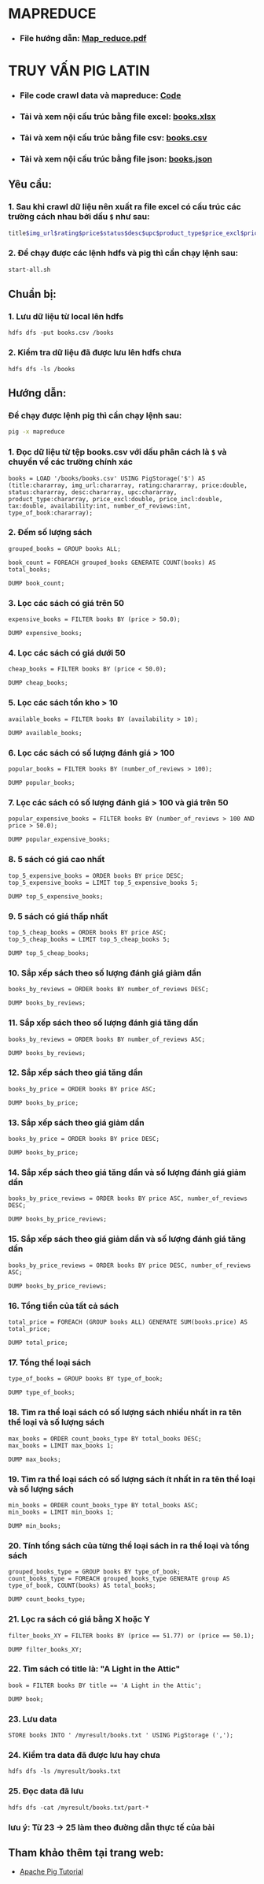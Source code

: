 # MAPREDUCE

- ### File hướng dẫn: [Map_reduce.pdf](./Map_Reduce.pdf)

# TRUY VẤN PIG LATIN

- ### File code crawl data và mapreduce: [Code](Code/)
- ### Tải và xem nội cấu trúc bằng file excel: [books.xlsx](Data/books.xlsx)
- ### Tải và xem nội cấu trúc bằng file csv: [books.csv](Data/books.csv)
- ### Tải và xem nội cấu trúc bằng file json: [books.json](Data/books.json)

## Yêu cầu:

### 1. Sau khi crawl dữ liệu nên xuất ra file excel có cấu trúc các trường cách nhau bởi dấu `$` như sau:

```bash
title$img_url$rating$price$status$desc$upc$product_type$price_excl$price_incl$tax$availability$number_of_reviews$type_of_book
```

### 2. Để chạy được các lệnh hdfs và pig thì cần chạy lệnh sau:

```bash
start-all.sh
```

## Chuẩn bị:

### 1. Lưu dữ liệu từ local lên hdfs

```
hdfs dfs -put books.csv /books
```

### 2. Kiểm tra dữ liệu đã được lưu lên hdfs chưa

```
hdfs dfs -ls /books
```

## Hướng dẫn:

### Để chạy được lệnh pig thì cần chạy lệnh sau:

```bash
pig -x mapreduce
```

### 1. Đọc dữ liệu từ tệp books.csv với dấu phân cách là `$` và chuyển về các trường chính xác

```
books = LOAD '/books/books.csv' USING PigStorage('$') AS (title:chararray, img_url:chararray, rating:chararray, price:double, status:chararray, desc:chararray, upc:chararray, product_type:chararray, price_excl:double, price_incl:double, tax:double, availability:int, number_of_reviews:int, type_of_book:chararray);
```

### 2. Đếm số lượng sách

```
grouped_books = GROUP books ALL;
```
```
book_count = FOREACH grouped_books GENERATE COUNT(books) AS total_books;
```

```
DUMP book_count;
```

### 3. Lọc các sách có giá trên 50

```
expensive_books = FILTER books BY (price > 50.0);
```

```
DUMP expensive_books;
```

### 4. Lọc các sách có giá dưới 50

```
cheap_books = FILTER books BY (price < 50.0);
```

```
DUMP cheap_books;
```

### 5. Lọc các sách tồn kho > 10

```
available_books = FILTER books BY (availability > 10);
```

```
DUMP available_books;
```

### 6. Lọc các sách có số lượng đánh giá > 100

```
popular_books = FILTER books BY (number_of_reviews > 100);
```

```
DUMP popular_books;
```

### 7. Lọc các sách có số lượng đánh giá > 100 và giá trên 50

```
popular_expensive_books = FILTER books BY (number_of_reviews > 100 AND price > 50.0);
```

```
DUMP popular_expensive_books;
```

### 8. 5 sách có giá cao nhất

```
top_5_expensive_books = ORDER books BY price DESC;
top_5_expensive_books = LIMIT top_5_expensive_books 5;
```

```
DUMP top_5_expensive_books;
```

### 9. 5 sách có giá thấp nhất

```
top_5_cheap_books = ORDER books BY price ASC;
top_5_cheap_books = LIMIT top_5_cheap_books 5;
```

```
DUMP top_5_cheap_books;
```

### 10. Sắp xếp sách theo số lượng đánh giá giảm dần

```
books_by_reviews = ORDER books BY number_of_reviews DESC;
```

```
DUMP books_by_reviews;
```

### 11. Sắp xếp sách theo số lượng đánh giá tăng dần

```
books_by_reviews = ORDER books BY number_of_reviews ASC;
```

```
DUMP books_by_reviews;
```

### 12. Sắp xếp sách theo giá tăng dần

```
books_by_price = ORDER books BY price ASC;
```

```
DUMP books_by_price;
```

### 13. Sắp xếp sách theo giá giảm dần

```
books_by_price = ORDER books BY price DESC;
```

```
DUMP books_by_price;
```

### 14. Sắp xếp sách theo giá tăng dần và số lượng đánh giá giảm dần

```
books_by_price_reviews = ORDER books BY price ASC, number_of_reviews DESC;
```

```
DUMP books_by_price_reviews;
```

### 15. Sắp xếp sách theo giá giảm dần và số lượng đánh giá tăng dần

```
books_by_price_reviews = ORDER books BY price DESC, number_of_reviews ASC;
```

```
DUMP books_by_price_reviews;
```

### 16. Tổng tiền của tất cả sách

```
total_price = FOREACH (GROUP books ALL) GENERATE SUM(books.price) AS total_price;
```

```
DUMP total_price;
```

### 17. Tổng thể loại sách

```
type_of_books = GROUP books BY type_of_book;
```

```
DUMP type_of_books;
```

### 18. Tìm ra thể loại sách có số lượng sách nhiều nhất in ra tên thể loại và số lượng sách

```
max_books = ORDER count_books_type BY total_books DESC;
max_books = LIMIT max_books 1;
```

```
DUMP max_books;
```

### 19. Tìm ra thể loại sách có số lượng sách ít nhất in ra tên thể loại và số lượng sách

```
min_books = ORDER count_books_type BY total_books ASC;
min_books = LIMIT min_books 1;
```

```
DUMP min_books;
```

### 20. Tính tổng sách của từng thể loại sách in ra thể loại và tổng sách

```
grouped_books_type = GROUP books BY type_of_book;
count_books_type = FOREACH grouped_books_type GENERATE group AS type_of_book, COUNT(books) AS total_books;
```

```
DUMP count_books_type;
```
### 21. Lọc ra sách có giá bằng X hoặc Y
```
filter_books_XY = FILTER books BY (price == 51.77) or (price == 50.1);
```

```
DUMP filter_books_XY;
```
### 22. Tìm sách có title là: "A Light in the Attic"
```
book = FILTER books BY title == 'A Light in the Attic';
```

```
DUMP book;
```
### 23. Lưu data
```
STORE books INTO ' /myresult/books.txt ' USING PigStorage (',');
```

### 24. Kiểm tra data đã được lưu hay chưa
```
hdfs dfs -ls /myresult/books.txt
```
### 25. Đọc data đã lưu
```
hdfs dfs -cat /myresult/books.txt/part-*
```
### lưu ý: Từ 23 -> 25 làm theo đường dẫn thực tế của bài


## Tham khảo thêm tại trang web:

- [Apache Pig Tutorial](https://www.tutorialspoint.com/apache_pig/)
